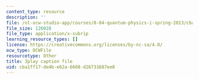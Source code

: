 ```yaml
---
content_type: resource
description: ''
file: /ol-ocw-studio-app/courses/8-04-quantum-physics-i-spring-2013/cba1ff17de4be62a6668d26731687ee8_Rc1vFAUnRUM.srt
file_size: 126028
file_type: application/x-subrip
learning_resource_types: []
license: https://creativecommons.org/licenses/by-nc-sa/4.0/
ocw_type: OCWFile
resourcetype: Other
title: 3play caption file
uid: cba1ff17-de4b-e62a-6668-d26731687ee8
---
```


